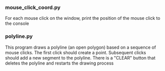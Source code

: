 
### mouse_click_coord.py

For each mouse click on the window, print the position of the mouse click to the console

### polyline.py

This program draws a polyline (an open polygon) based on a sequence of mouse clicks. The first click should create a point. 
Subsequent clicks should add a new segment to the polyline. There is a "CLEAR" button that deletes the polyline and 
restarts the drawing process